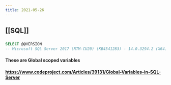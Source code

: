 ```yaml
---
title: 2021-05-26
---
```


## [[SQL]]
###
```sql
SELECT @@VERSION
-- Microsoft SQL Server 2017 (RTM-CU20) (KB4541283) - 14.0.3294.2 (X64)   Mar 13 2020 14:53:45   Copyright (C) 2017 Microsoft Corporation  Developer Edition (64-bit) on Windows Server 2016 Standard 10.0 <X64> (Build 14393: ) (Hypervisor) 
```
#### These are Global scoped variables
#### https://www.codeproject.com/Articles/39131/Global-Variables-in-SQL-Server
###
